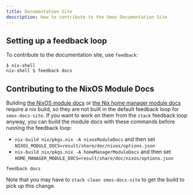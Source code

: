 ```yaml
---
title: Documentation Site
description: How to contribute to the Smos Documentation Site
---
```


## Setting up a feedback loop

To contribute to the documentation site, use `feedback`:

```
$ nix-shell
nix-shell $ feedback docs
```

## Contributing to the NixOS Module Docs

Building [the NixOS module docs](/nix/nixos-module) or [the Nix home manager module docs](/nix/home-manager-module) require a nix build, so they are not built in the default feedback loop for `smos-docs-site`.
If you want to work on them from the `stack` feedback loop anyway, you can build the module docs with these commands before running the feedback loop:

* `nix-build nix/pkgs.nix -A nixosModuleDocs` and then set `NIXOS_MODULE_DOCS=result/share/doc/nixos/options.json`
* `nix-build nix/pkgs.nix -A homeManagerModuleDocs` and then set `HOME_MANAGER_MODULE_DOCS=result/share/doc/nixos/options.json`

```
feedback docs
```

Note that you may have to `stack clean smos-docs-site` to get the build to pick up this change.
